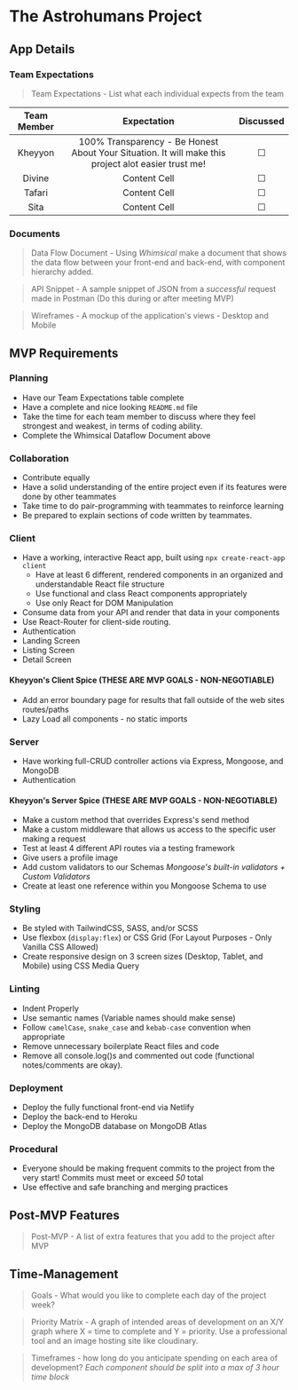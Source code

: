 
# The Astrohumans Project 

## App Details 



### Team Expectations
>Team Expectations - List what each individual expects from the team 

Team Member | Expectation | Discussed
| :---: | :---: | :---:
Kheyyon   | 100% Transparency - Be Honest About Your Situation. It will make this project alot easier trust me! | &#9744;
Divine  | Content Cell | &#9744;
Tafari  | Content Cell | &#9744;
Sita | Content Cell | &#9744;

### Documents
> Data Flow Document - Using *Whimsical* make a document that shows the data flow between your front-end and back-end, with component hierarchy added. 

>API Snippet - A sample snippet of JSON from a *successful* request made in Postman (Do this during or after meeting MVP)

>Wireframes - A mockup of the application's views - Desktop and Mobile 



## MVP Requirements
### Planning 
  * Have our Team Expectations table complete 
  * Have a complete and nice looking ```README.md``` file
  * Take the time for each team member to discuss where they feel strongest and weakest, in terms of coding ability.
  * Complete the Whimsical Dataflow Document above 

### Collaboration
  * Contribute equally
  * Have a solid understanding of the entire project even if its features were done by other teammates
  * Take time to do pair-programming with teammates to reinforce learning
  * Be prepared to explain sections of code written by teammates.
  
### Client 
  * Have a working, interactive React app, built using ```npx create-react-app client``` 
    * Have at least 6 different, rendered components in an organized and understandable React file structure
    * Use functional and class React components appropriately 
    * Use only React for DOM Manipulation
  * Consume data from your API and render that data in your components
  * Use React-Router for client-side routing.
  * Authentication 
  * Landing Screen 
  * Listing Screen 
  * Detail Screen 
#### Kheyyon's Client Spice (THESE ARE MVP GOALS - NON-NEGOTIABLE)
  * Add an error boundary page for results that fall outside of the web sites routes/paths
  * Lazy Load all components - no static imports 

### Server
  * Have working full-CRUD controller actions via Express, Mongoose, and MongoDB
  * Authentication 

#### Kheyyon's Server Spice (THESE ARE MVP GOALS - NON-NEGOTIABLE)
  * Make a custom method that overrides Express's send method
  * Make a custom middleware that allows us access to the specific user making a request
  * Test at least 4 different API routes via a testing framework
  * Give users a profile image 
  * Add custom validators to our Schemas *Mongoose's built-in validators + Custom Validators*
  * Create at least one reference within you Mongoose Schema to use 

### Styling
  * Be styled with TailwindCSS, SASS, and/or SCSS
  * Use flexbox (```display:flex```) or CSS Grid (For Layout Purposes - Only Vanilla CSS Allowed)
  * Create responsive design on 3 screen sizes (Desktop, Tablet, and Mobile) using CSS Media Query 

### Linting
  * Indent Properly
  * Use semantic names (Variable names should make sense)
  * Follow ```camelCase```, ```snake_case``` and ```kebab-case``` convention when appropriate
  * Remove unnecessary boilerplate React files and code
  * Remove all console.log()s and commented out code (functional notes/comments are okay).

### Deployment
  * Deploy the fully functional front-end via Netlify 
  * Deploy the back-end to Heroku
  * Deploy the MongoDB database on MongoDB Atlas
 
### Procedural
  * Everyone should be making frequent commits to the project from the very start! Commits must meet or exceed *50* total 
  * Use effective and safe branching and merging practices
  


## Post-MVP Features
>Post-MVP - A list of extra features that you add to the project after MVP



## Time-Management
>Goals - What would you like to complete each day of the project week?


>Priority Matrix - A graph of intended areas of development on an X/Y graph where X = time to complete and Y = priority. Use a professional tool and an image hosting site like cloudinary. 


>Timeframes - how long do you anticipate spending on each area of development? *Each component should be split into a max of 3 hour time block*
